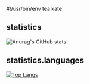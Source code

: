 #!/usr/bin/env tea kate

<!DOCTYPE html>
<html lang="en">
  <head>
    <meta charset="UTF-8">
    <meta name="viewport" content="width=device-width, initial-scale=1.0">
    <meta http-equiv="X-UA-Compatible" content="ie=edge">
    <link rel="stylesheet" href="style.css">
  </head>
</html>

statistics
----
![Anurag's GitHub stats](https://github-readme-stats.vercel.app/api?username=rokejulianlockhart&show_icons=true&theme=transparent)

statistics.languages
----
[![Top Langs](https://github-readme-stats.vercel.app/api/top-langs/?username=rokejulianlockhart&langs_count=10&theme=transparent)](https://github.com/anuraghazra/github-readme-stats)
